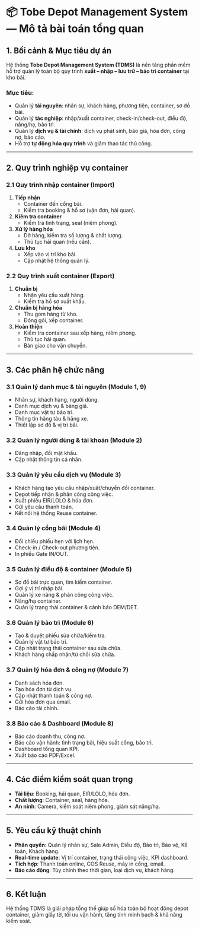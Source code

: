 # 📦 Tobe Depot Management System — Mô tả bài toán tổng quan

## 1. Bối cảnh & Mục tiêu dự án
Hệ thống **Tobe Depot Management System (TDMS)** là nền tảng phần mềm hỗ trợ quản lý toàn bộ quy trình **xuất – nhập – lưu trữ – bảo trì container** tại kho bãi.

### Mục tiêu:
- Quản lý **tài nguyên**: nhân sự, khách hàng, phương tiện, container, sơ đồ bãi.
- Quản lý **tác nghiệp**: nhập/xuất container, check-in/check-out, điều độ, nâng/hạ, bảo trì.
- Quản lý **dịch vụ & tài chính**: dịch vụ phát sinh, báo giá, hóa đơn, công nợ, báo cáo.
- Hỗ trợ **tự động hóa quy trình** và giảm thao tác thủ công.

---

## 2. Quy trình nghiệp vụ container

### 2.1 Quy trình nhập container (Import)
1. **Tiếp nhận**
   - Container đến cổng bãi.
   - Kiểm tra booking & hồ sơ (vận đơn, hải quan).
2. **Kiểm tra container**
   - Kiểm tra tình trạng, seal (niêm phong).
3. **Xử lý hàng hóa**
   - Dỡ hàng, kiểm tra số lượng & chất lượng.
   - Thủ tục hải quan (nếu cần).
4. **Lưu kho**
   - Xếp vào vị trí kho bãi.
   - Cập nhật hệ thống quản lý.

### 2.2 Quy trình xuất container (Export)
1. **Chuẩn bị**
   - Nhận yêu cầu xuất hàng.
   - Kiểm tra hồ sơ xuất khẩu.
2. **Chuẩn bị hàng hóa**
   - Thu gom hàng từ kho.
   - Đóng gói, xếp container.
3. **Hoàn thiện**
   - Kiểm tra container sau xếp hàng, niêm phong.
   - Thủ tục hải quan.
   - Bàn giao cho vận chuyển.

---

## 3. Các phân hệ chức năng

### 3.1 Quản lý danh mục & tài nguyên (Module 1, 9)
- Nhân sự, khách hàng, người dùng.
- Danh mục dịch vụ & bảng giá.
- Danh mục vật tư bảo trì.
- Thông tin hãng tàu & hãng xe.
- Thiết lập sơ đồ & vị trí bãi.

### 3.2 Quản lý người dùng & tài khoản (Module 2)
- Đăng nhập, đổi mật khẩu.
- Cập nhật thông tin cá nhân.

### 3.3 Quản lý yêu cầu dịch vụ (Module 3)
- Khách hàng tạo yêu cầu nhập/xuất/chuyển đổi container.
- Depot tiếp nhận & phân công công việc.
- Xuất phiếu EIR/LOLO & hóa đơn.
- Gửi yêu cầu thanh toán.
- Kết nối hệ thống Reuse container.

### 3.4 Quản lý cổng bãi (Module 4)
- Đối chiếu phiếu hẹn với lịch hẹn.
- Check-in / Check-out phương tiện.
- In phiếu Gate IN/OUT.

### 3.5 Quản lý điều độ & container (Module 5)
- Sơ đồ bãi trực quan, tìm kiếm container.
- Gợi ý vị trí nhập bãi.
- Quản lý xe nâng & phân công công việc.
- Nâng/hạ container.
- Quản lý trạng thái container & cảnh báo DEM/DET.

### 3.6 Quản lý bảo trì (Module 6)
- Tạo & duyệt phiếu sửa chữa/kiểm tra.
- Quản lý vật tư bảo trì.
- Cập nhật trạng thái container sau sửa chữa.
- Khách hàng chấp nhận/từ chối sửa chữa.

### 3.7 Quản lý hóa đơn & công nợ (Module 7)
- Danh sách hóa đơn.
- Tạo hóa đơn từ dịch vụ.
- Cập nhật thanh toán & công nợ.
- Gửi hóa đơn qua email.
- Báo cáo tài chính.

### 3.8 Báo cáo & Dashboard (Module 8)
- Báo cáo doanh thu, công nợ.
- Báo cáo vận hành: tình trạng bãi, hiệu suất cổng, bảo trì.
- Dashboard tổng quan KPI.
- Xuất báo cáo PDF/Excel.

---

## 4. Các điểm kiểm soát quan trọng
- **Tài liệu**: Booking, hải quan, EIR/LOLO, hóa đơn.
- **Chất lượng**: Container, seal, hàng hóa.
- **An ninh**: Camera, kiểm soát niêm phong, giám sát nâng/hạ.

---

## 5. Yêu cầu kỹ thuật chính
- **Phân quyền**: Quản lý nhân sự, Sale Admin, Điều độ, Bảo trì, Bảo vệ, Kế toán, Khách hàng.
- **Real-time update**: Vị trí container, trạng thái công việc, KPI dashboard.
- **Tích hợp**: Thanh toán online, COS Reuse, máy in cổng, email.
- **Báo cáo động**: Tùy chỉnh theo thời gian, loại dịch vụ, khách hàng.

---

## 6. Kết luận
Hệ thống TDMS là giải pháp tổng thể giúp số hóa toàn bộ hoạt động depot container, giảm giấy tờ, tối ưu vận hành, tăng tính minh bạch & khả năng kiểm soát.
